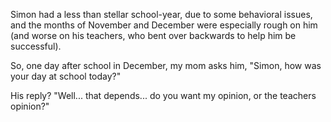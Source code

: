 Simon had a less than stellar school-year, due to some behavioral issues, and the months of November and December were especially rough on him (and worse on his teachers, who bent over backwards to help him be successful).

So, one day after school in December, my mom asks him, "Simon, how was your day at school today?"

His reply? "Well... that depends... do you want my opinion, or the teachers opinion?"
